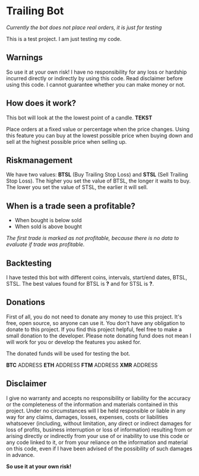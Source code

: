 # Trailing Bot

*Currently the bot does not place real orders, it is just for testing*

This is a test project. I am just testing my code.

## Warnings 

So use it at your own risk! I have no responsibility for any loss or hardship incurred directly or indirectly by using this code. Read disclaimer before using this code. I cannot guarantee whether you can make money or not.

## How does it work?

This bot will look at the the lowest point of a candle. **TEKST**

Place orders at a fixed value or percentage when the price changes. Using this feature you can buy at the lowest possible price when buying down and sell at the highest possible price when selling up.

## Riskmanagement

We have two values: **BTSL** (Buy Trailing Stop Loss) and **STSL** (Sell Trailing Stop Loss).
The higher you set the value of BTSL, the longer it waits to buy.
The lower you set the value of STSL, the earlier it will sell.

## When is a trade seen a profitable?

- When bought is below sold
- When sold is above bought

*The first trade is marked as not profitable, because there is no data to evaluate if trade was profitable.*

## Backtesting

I have tested this bot with different coins, intervals, start/end dates, BTSL, STSL. 
The best values found for BTSL is **?** and for STSL is **?**.

## Donations

First of all, you do not need to donate any money to use this project. It's free, open source, so anyone can use it. You don't have any obligation to donate to this project. If you find this project helpful, feel free to make a small donation to the developer. Please note donating fund does not mean I will work for you or develop the features you asked for.

The donated funds will be used for testing the bot.

**BTC** ADDRESS
**ETH** ADDRESS
**FTM** ADDRESS
**XMR** ADDRESS

## Disclaimer

I give no warranty and accepts no responsibility or liability for the accuracy or the completeness of the information and materials contained in this project. Under no circumstances will I be held responsible or liable in any way for any claims, damages, losses, expenses, costs or liabilities whatsoever (including, without limitation, any direct or indirect damages for loss of profits, business interruption or loss of information) resulting from or arising directly or indirectly from your use of or inability to use this code or any code linked to it, or from your reliance on the information and material on this code, even if I have been advised of the possibility of such damages in advance.

**So use it at your own risk!**